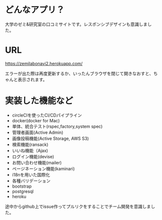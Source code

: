 # どんなアプリ？
大学のゼミ&研究室の口コミサイトです。レスポンシブデザインも意識しました。

# URL
https://zemilabonavi2.herokuapp.com/

エラーが出た際は再度更新するか、いったんブラウザを閉じて開きなおすと、ちゃんと表示されます。

# 実装した機能など
- circleCIを使ったCI/CDパイプライン
- docker(docker for Mac)
- 単体、統合テスト(rspec,factory,system spec)
- 管理者画面(Active Admin)
- 画像投稿機能(Active Storage, AWS S3)
- 検索機能(ransack)
- いいね機能（Ajax)
- ログイン機能(devise)
- お問い合わせ機能(mailer)
- ページネーション機能(kaminari)
- i18nを用いた国際化
- 各種バリデーション
- bootstrap
- postgresql
- heroku

途中からgithub上でissue作ってプルリクをすることでチーム開発を意識しました。
